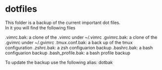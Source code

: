 # dotfiles


This folder is a backup of the current important dot files.  
In it you will find the following files 

.vimrc.bak: a clone of the .vimrc under ~/.vimrc 
.gvimrc.bak: a clone of the .gvimrc under ~/.gvimrc 
.tmux.conf.bak: a back up of the tmux configuration 
.zshrc.bak: a zsh configuarion backup 
.bashrc.bak: a bash configuarion backup 
.bash_profile.bak: a bash profile backup 
  
To update the backup use the following alias: dotbak
